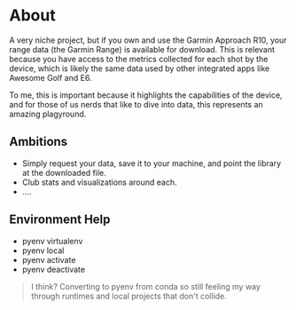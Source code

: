 # About

A very niche project, but if you own and use the Garmin Approach R10, your range data (the Garmin Range) is available for download.  This is relevant because you have access to the metrics collected for each shot by the device, which is likely the same data used by other integrated apps like Awesome Golf and E6.

To me, this is important because it highlights the capabilities of the device, and for those of us nerds that like to dive into data, this represents an amazing plagyround.

## Ambitions

- Simply request your data, save it to your machine, and point the library at the downloaded file.
- Club stats and visualizations around each.
- ....

## Environment Help

- pyenv virtualenv
- pyenv local
- pyenv activate
- pyenv deactivate

> I think?  Converting to pyenv from conda so still feeling my way through runtimes and local projects that don't collide.



